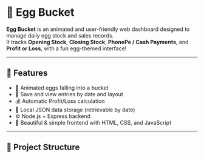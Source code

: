# 🥚 Egg Bucket

**Egg Bucket** is an animated and user-friendly web dashboard designed to manage daily egg stock and sales records.  
It tracks **Opening Stock**, **Closing Stock**, **PhonePe / Cash Payments**, and **Profit or Loss**, with a fun egg-themed interface!

---

## 🚀 Features

- 🥚 Animated eggs falling into a bucket
- 📅 Save and view entries by date and layout
- 💰 Automatic Profit/Loss calculation
- 💾 Local JSON data storage (retrievable by date)
- ⚙️ Node.js + Express backend
- 🎨 Beautiful & simple frontend with HTML, CSS, and JavaScript

---

## 🧩 Project Structure

